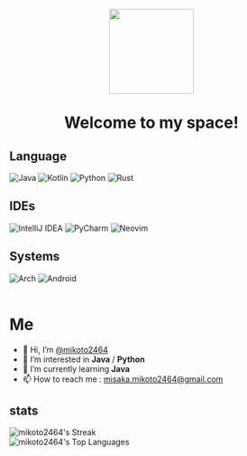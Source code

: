 <h1 align="center">
  <br>
  <a href="https://www.mikoto.net.cn" alt="logo" ><img src="https://img.picui.cn/free/2025/05/31/683b25e4e6688.jpg" width="150" /></a>
  <br><br>
  Welcome to my space!
</h1>

## Language
![Java](https://img.shields.io/badge/java-%23ED8B00.svg?style=for-the-badge&logo=openjdk&logoColor=white)
![Kotlin](https://img.shields.io/badge/kotlin-%237F52FF.svg?style=for-the-badge&logo=kotlin&logoColor=white)
![Python](https://img.shields.io/badge/python-3670A0?style=for-the-badge&logo=python&logoColor=ffdd54)
![Rust](https://img.shields.io/badge/rust-%23000000.svg?style=for-the-badge&logo=rust&logoColor=white)
## IDEs
![IntelliJ IDEA](https://img.shields.io/badge/IntelliJIDEA-000000.svg?style=for-the-badge&logo=intellij-idea&logoColor=white)
![PyCharm](https://img.shields.io/badge/pycharm-143?style=for-the-badge&logo=pycharm&logoColor=black&color=black&labelColor=green)
![Neovim](https://img.shields.io/badge/NeoVim-%2357A143.svg?&style=for-the-badge&logo=neovim&logoColor=white)
## Systems
![Arch](https://img.shields.io/badge/Arch%20Linux-1793D1?logo=arch-linux&logoColor=fff&style=for-the-badge)
![Android](https://img.shields.io/badge/Android-3DDC84?style=for-the-badge&logo=android&logoColor=white)
<br><br>

# Me

- 👋 Hi, I’m [@mikoto2464](https://github.com/mikoto2464)
- 👀 I’m interested in **Java** / **Python**
- 🌱 I’m currently learning **Java**
- 📫 How to reach me : misaka.mikoto2464@gmail.com

## stats
![mikoto2464's Streak](https://github-readme-streak-stats.herokuapp.com/?user=mikoto2464&theme=tokyonight&hide_border=false)
<br>
![mikoto2464's Top Languages](https://github-readme-stats.vercel.app/api/top-langs/?username=mikoto2464&theme=tokyonight&show_icons=true&hide_border=false&layout=compact)
